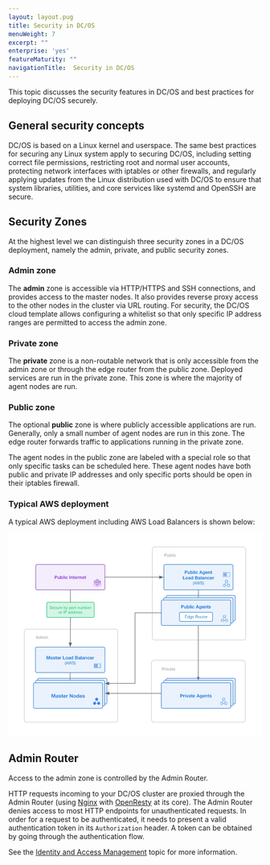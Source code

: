 ```yaml
---
layout: layout.pug
title: Security in DC/OS
menuWeight: 7
excerpt: ""
enterprise: 'yes'
featureMaturity: ""
navigationTitle:  Security in DC/OS
---
```






This topic discusses the security features in DC/OS and best practices for deploying DC/OS securely.

## General security concepts

DC/OS is based on a Linux kernel and userspace. The same best practices for securing any Linux system apply to securing DC/OS, including setting correct file permissions, restricting root and normal user accounts, protecting network interfaces with iptables or other firewalls, and regularly applying updates from the Linux distribution used with DC/OS to ensure that system libraries, utilities, and core services like systemd and OpenSSH are secure.

## Security Zones

At the highest level we can distinguish three security zones in a DC/OS deployment, namely the admin, private, and public security zones.

### Admin zone

The **admin** zone is accessible via HTTP/HTTPS and SSH connections, and provides access to the master nodes. It also provides reverse proxy access to the other nodes in the cluster via URL routing. For security, the DC/OS cloud template allows configuring a whitelist so that only specific IP address ranges are permitted to access the admin zone.

### Private zone

The **private** zone is a non-routable network that is only accessible from the admin zone or through the edge router from the public zone. Deployed services are run in the private zone. This zone is where the majority of agent nodes are run.

### Public zone

The optional **public** zone is where publicly accessible applications are run. Generally, only a small number of agent nodes are run in this zone. The edge router forwards traffic to applications running in the private zone.

The agent nodes in the public zone are labeled with a special role so that only specific tasks can be scheduled here. These agent nodes have both public and private IP addresses and only specific ports should be open in their iptables firewall.

### Typical AWS deployment

A typical AWS deployment including AWS Load Balancers is shown below:

![Security Zones](../img/security-zones.jpg)

## Admin Router

Access to the admin zone is controlled by the Admin Router.

HTTP requests incoming to your DC/OS cluster are proxied through the Admin Router (using [Nginx](http://nginx.org) with [OpenResty](https://openresty.org) at its core). The Admin Router denies access to most HTTP endpoints for unauthenticated requests. In order for a request to be authenticated, it needs to present a valid authentication token in its `Authorization` header. A token can be obtained by going through the authentication flow.

See the [Identity and Access Management](/docs/1.7/administration/id-and-access-mgt/) topic for more information.

